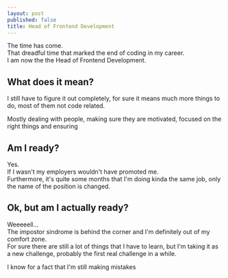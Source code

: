 ```yaml
---
layout: post
published: false
title: Head of Frontend Development
---
```


The time has come.  
That dreadful time that marked the end of coding in my career.  
I am now the the Head of Frontend Development.

## What does it mean?
I still have to figure it out completely, for sure it means much more things to do, most of them not code related.

Mostly dealing with people, making sure they are motivated, focused on the right things and ensuring

## Am I ready?
Yes.  
If I wasn't my employers wouldn't have promoted me.  
Furthermore, it's quite some months that I'm doing kinda the same job, only the name of the position is changed.

## Ok, but am I actually ready?
Weeeeell...  
The impostor sindrome is behind the corner and I'm definitely out of my comfort zone.  
For sure there are still a lot of things that I have to learn, but I'm taking it as a new challenge, probably the first real challenge in a while.

I know for a fact that I'm still making mistakes
<!--stackedit_data:
eyJoaXN0b3J5IjpbLTgyODg1NTI4NCw0ODk4ODI4NDYsMTIyNz
UyNjAxMiwxODM1MzY2NTkwLC04MTMzMTkxMTYsLTMxMTAwNTYy
MV19
-->